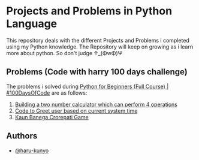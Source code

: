 
# Projects and Problems in Python Language

This repository deals with the different Projects and Problems i completed using my Python knowledge. The Repository will keep on growing as i learn more about python. So don't judge ↑_(ΦwΦ)Ψ

## Problems (Code with harry 100 days challenge)

The problems i solved during [Python for Beginners (Full Course) | #100DaysOfCode](https://youtube.com/playlist?list=PLu0W_9lII9agwh1XjRt242xIpHhPT2llg&si=LPlbqngFAWRNjnKZ) are as follows: 

1. [Building a two number calculator which can perform 4 operations](https://github.com/haru-kunyo/Python-projects-and-problems/blob/files/calculator.py)
2. [Code to Greet user based on current system time](https://github.com/haru-kunyo/Python-projects-and-problems/blob/files/goodmorningsir.py)
3. [Kaun Banega Crorepati Game](https://github.com/haru-kunyo/Python-projects-and-problems/blob/files/KBC.py)

## Authors

- [@haru-kunyo](https://github.com/haru-kunyo)

